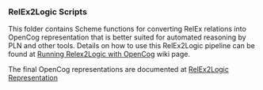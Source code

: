 ### RelEx2Logic Scripts

This folder contains Scheme functions for converting RelEx relations into OpenCog representation that is
better suited for automated reasoning by PLN and other tools. Details on how to use this RelEx2Logic
pipeline can be found at [Running Relex2Logic with OpenCog](http://wiki.opencog.org/w/Running_Relex2Logic_with_OpenCog) wiki page.

The final OpenCog representations are documented at [RelEx2Logic Representation](http://wiki.opencog.org/w/RelEx2Logic_representation)


